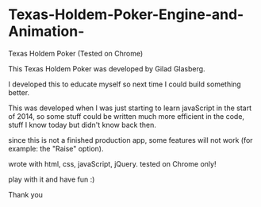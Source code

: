 Texas-Holdem-Poker-Engine-and-Animation-
========================================

Texas Holdem Poker (Tested on Chrome)


This Texas Holdem Poker was developed by Gilad Glasberg.

I developed this to educate myself so next time I could build something better.

This was developed when I was just starting to learn javaScript in the start of 2014, so some stuff could be written much more efficient in the code, stuff I know today but didn't know back then.

since this is not a finished production app, some features will not work (for example: the "Raise" option).

wrote with html, css, javaScript, jQuery.
tested on Chrome only!

play with it and have fun :)

Thank you
